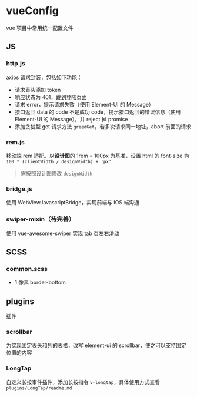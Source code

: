 # vueConfig
vue 项目中常用统一配置文件

## JS

### http.js

axios 请求封装，包括如下功能：

* 请求表头添加 token
* 响应状态为 401，跳到登陆页面
* 请求 error，提示请求失败（使用 Element-UI 的 Message）
* 接口返回 data 的 code 不是成功 code，提示接口返回的错误信息（使用 Element-UI 的 Message），并 reject 掉 promise
* 添加贪婪型 get 请求方法 `greedGet`，若多次请求同一地址，abort 前面的请求

### rem.js

移动端 rem 适配。以**设计图**的 1rem = 100px 为基准，设置 html 的 font-size 为 `100 * (clientWidth / designWidth) + 'px'`

> 需按照设计图修改 `designWidth`

### bridge.js

使用 WebViewJavascriptBridge，实现前端与 IOS 端沟通

### swiper-mixin（待完善）

使用 vue-awesome-swiper 实现 tab 页左右滑动

## SCSS

### common.scss

* 1 像素 border-bottom

## plugins

插件

### scrollbar

为实现固定表头和列的表格，改写 element-ui 的 scrollbar，使之可以支持固定位置的内容

### LongTap

自定义长按事件插件，添加长按指令 `v-longtap`，具体使用方式查看 `plugins/LongTap/readme.md`